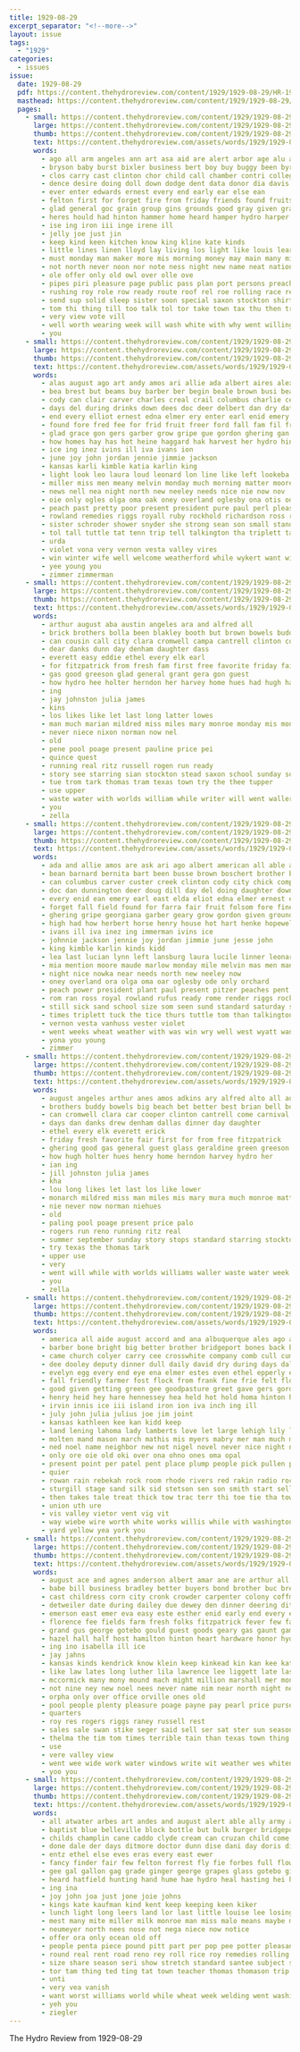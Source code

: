 ```yaml
---
title: 1929-08-29
excerpt_separator: "<!--more-->"
layout: issue
tags:
  - "1929"
categories:
  - issues
issue:
  date: 1929-08-29
  pdf: https://content.thehydroreview.com/content/1929/1929-08-29/HR-1929-08-29.pdf
  masthead: https://content.thehydroreview.com/content/1929/1929-08-29/masthead/HR-1929-08-29.jpg
  pages:
    - small: https://content.thehydroreview.com/content/1929/1929-08-29/small/HR-1929-08-29-01.jpg
      large: https://content.thehydroreview.com/content/1929/1929-08-29/large/HR-1929-08-29-01.jpg
      thumb: https://content.thehydroreview.com/content/1929/1929-08-29/thumbnails/HR-1929-08-29-01.jpg
      text: https://content.thehydroreview.com/assets/words/1929/1929-08-29/HR-1929-08-29-01.txt
      words:
        - ago all arm angeles ann art asa aid are alert arbor age alu and ake able american arthur august
        - bryson baby burst bixler business bert boy buy buggy been byron best body bassler boys blakley browne boucher brings blaze brothers bers bros but bein books bride bread bonds belleville bony bunyea ball bradley back bring bible born bodily
        - clos carry cast clinton chor child call chamber contri college car canyon cummins clyde carnival church came class come comes con cantrell city credit cash case christian cattle collier character crew cheer chau can company
        - dence desire doing doll down dodge dent data donor dia davis days dam dickens deal dollar dinner double din during dear done day
        - ever enter edwards ernest every end early ear else ean
        - felton first for forget fire from friday friends found fruits free far fort frank forty funny full fund floor fails fruit frost fata fair fast ford few
        - glad general goc grain group gins grounds good gray given gram grand gone graf guy going getting geary
        - heres hould had hinton hammer home heard hamper hydro harper hogue hank hair her health house harvest him hurt hether hubby held hung heep hands huge has
        - ise ing iron iii inge irene ill
        - jelly joe just jin
        - keep kind keen kitchen know king kline kate kinds
        - little lines linen lloyd lay living los light like louis learn leo life loss look late letter longest lere left last likely let line lucky large labo labor
        - must monday man maker more mis morning money may main many miracle master means men mosley made mon might ming much matter most miss monarch mules merle
        - not north never noon nor note ness night new name neat nation nails now neighbors names nash
        - ole offer only old owl over olle ove
        - pipes piri pleasure page public pass plan port persons preacher pulling plant pop pos pink pull pin person poe pea pany pas part peo pest per pool par people place proud park past
        - rushing roy role row ready route roof rel roe rolling race register rome ring red rolls ringling roll
        - send sup solid sleep sister soon special saxon stockton shirts seen self storie state sack see sites sais shakes show such she sunday sons shed sang saw stand sam sturdy save sale second ship stroke strong school september son secret street start sewer stall short say stores seri shows
        - tom thi thing till too talk tol tor take town tax thu then try taken ten texas team the table tenor them
        - very view vote vill
        - well worth wearing week will wash white with why went willing wallace walls warm want writer worlds welcome windows water world work win way working weeks west was wansley wish
        - you
    - small: https://content.thehydroreview.com/content/1929/1929-08-29/small/HR-1929-08-29-02.jpg
      large: https://content.thehydroreview.com/content/1929/1929-08-29/large/HR-1929-08-29-02.jpg
      thumb: https://content.thehydroreview.com/content/1929/1929-08-29/thumbnails/HR-1929-08-29-02.jpg
      text: https://content.thehydroreview.com/assets/words/1929/1929-08-29/HR-1929-08-29-02.txt
      words:
        - alas august ago art andy amos ari allie ada albert aires alexander all ave ask arizona are ane and acre ariz american
        - bea brest but beams buy barber ber begin beale brown busi beans bolas boys bernita bertha bean bridgeport been ben blum brother bird bill barnard burl better bring
        - cody can clair carver charles creal crail columbus charlie cecil chick carte canes cream chris child college chea cop cima chet car chase chiquita church clinton clarence company cattle creek carl canals city colorado
        - days del during drinks down dees doc deer delbert dan dry date dill dunnington doing dae dinner day daughters daughter
        - end every elliot ernest edna elmer ery enter earl enid emery elda
        - found fore fred fee for frid fruit freer ford fall fam fil friday from fountain fisher few field ferguson folsom fine fry fone flansburg fair fort frank
        - glad grace gon gers garber grow gripe gue gordon ghering gan given george geary guest guy grain good
        - how homes hay has hot heine haggard hak harvest her hydro hinton house horse hom holderman henry hor homa had hart hugh hume high hile harry heen held home holding hase
        - ice ing inez ivins ill iva ivans ion
        - june joy john jordan jennie jimmie jackson
        - kansas karli kimble katia karlin king
        - light look leo laura loud leonard lon line like left lookeba lou lora ler last lena little lowe les list lucian large lete lea
        - miller miss men meany melvin monday much morning matter moore mile mey mis mcalester mars mention manse marion myrl mattie more manning manda many made man marlow mary maude mas market mond
        - news nell nea night north new neeley needs nice nie now nov
        - oie only ogles olga oma oak oney overland oglesby ona otis ode ors
        - peach past pretty poor present president pure paul perl pleasant plant peaches pryor prier pitzer power pela pater per pene part pel
        - rowland remedies riggs royall ruby rockhold richardson ross ready reno ruth roads roy rush rufus raymond ran rae render rel rey ruhl
        - sister schroder shower snyder she strong sean son small standard sand seen soy spring state sus soon sill sick sun september sedan store sur sons smith station stella sharman sat seed sims still stockton school sell saturday sae see sylvester service sunday storm samuel set shepard
        - tol tall tuttle tat tenn trip tell talkington tha triplett takes tae times than thomason the tata tom tucker thomas try tennessee tant tor tice
        - urda
        - violet vona very vernon vesta valley vires
        - win winter wife well welcome weatherford while wykert want will with waters wheat weddle worley weather was wyatt write went weeks west week
        - yee young you
        - zimmer zimmerman
    - small: https://content.thehydroreview.com/content/1929/1929-08-29/small/HR-1929-08-29-03.jpg
      large: https://content.thehydroreview.com/content/1929/1929-08-29/large/HR-1929-08-29-03.jpg
      thumb: https://content.thehydroreview.com/content/1929/1929-08-29/thumbnails/HR-1929-08-29-03.jpg
      text: https://content.thehydroreview.com/assets/words/1929/1929-08-29/HR-1929-08-29-03.txt
      words:
        - arthur august aba austin angeles ara and alfred all
        - brick brothers bolla been blakley booth but brown bowels buddy better beach brian ball best
        - can cousin call city clara cromwell campa cantrell clinton come car cope came
        - dear danks dunn day denham daughter dass
        - everett easy eddie ethel every elk earl
        - for fitzpatrick from fresh fam first free favorite friday fair
        - gas good greeson glad general grant gera gon guest
        - how hydro hee holter herndon her harvey home hues had hugh hag
        - ing
        - jay johnston julia james
        - kins
        - los likes like let last long latter lowes
        - man much marian mildred miss miles mary monroe monday mis monarch matter
        - never niece nixon norman now nel
        - old
        - pene pool poage present pauline price pei
        - quince quest
        - running real ritz russell rogen run ready
        - story see starring sian stockton stead saxon school sunday sour store stops saturday soda secret summer short start standard september
        - tue trom tark thomas tram texas town try the thee tupper
        - use upper
        - waste water with worlds william while writer will went waller week walle
        - you
        - zella
    - small: https://content.thehydroreview.com/content/1929/1929-08-29/small/HR-1929-08-29-04.jpg
      large: https://content.thehydroreview.com/content/1929/1929-08-29/large/HR-1929-08-29-04.jpg
      thumb: https://content.thehydroreview.com/content/1929/1929-08-29/thumbnails/HR-1929-08-29-04.jpg
      text: https://content.thehydroreview.com/assets/words/1929/1929-08-29/HR-1929-08-29-04.txt
      words:
        - ada and allie amos are ask ari ago albert american all able august alexander arthur arizona ang ave acre andy
        - bean barnard bernita bart been busse brown boschert brother bill ben but better brought bertha bailey buy begin bird bare beans beams bring ber burl bridgeport began burg
        - can columbus carver custer creek clinton cody city chick company charlie college church camp clair chris caller colorado cai crail car cattle cecil come cream caddo chase clarence child carl cash charles
        - doc dan dunnington deer doug dill day del doing daughter down delbert daughters dry dall doane during ded della ditmore drinks dinner
        - every enid ean emery earl east elda eliot edna elmer ernest end
        - forget fall field found for farra fair fruit folsom fore fine frost friends ferguson fam from ford fred fort few fry fountain friday
        - ghering gripe georgiana garber geary grow gordon given ground grain good george guest glad guy gunter
        - high had how herbert horse henry house hot hart henke hopewell heen hume hold hay haggard heine her howe holderman homa him hinton hydro hope hugh homes has home harvest held hall
        - ivans ill iva inez ing immerman ivins ice
        - johnnie jackson jennie joy jordan jimmie june jesse john
        - king kimble karlin kinds kidd
        - lea last lucian lynn left lansburg laura lucile linner leonard lora lis large lookeba look lou ler line lon laughter little lois louis lee like lena louise light
        - mia mention moore maude marlow monday mile melvin mas men man miller miss more marion mary much many matter mcalester made manning mattie market mis
        - night nice nowka near needs north new neeley now
        - oney overland ora olga oma oar oglesby ode only orchard
        - peach power president plant paul present pitzer peaches pent part pryor pares philips pretty per past
        - rom ran ross royal rowland rufus ready rome render riggs rockhold richardson raymond rani roy remedies ruth ruby rush reno ruhl
        - still sick sand school size som seen sund standard saturday sims samuel sill sunday sons storm state station store september shower son ser smith small stella soon strong schroder seed sell soy sun sher sur sedan supply service see stockton shepard she say snyder sues sylvester sik
        - times triplett tuck the tice thurs tuttle tom than talkington tha takes trip tome try tor tell tucker thomas
        - vernon vesta vanhuss vester violet
        - went weeks wheat weather with was win wry well west wyatt want will wykert weatherford welcome while worley wife winter week write
        - yona you young
        - zimmer
    - small: https://content.thehydroreview.com/content/1929/1929-08-29/small/HR-1929-08-29-05.jpg
      large: https://content.thehydroreview.com/content/1929/1929-08-29/large/HR-1929-08-29-05.jpg
      thumb: https://content.thehydroreview.com/content/1929/1929-08-29/thumbnails/HR-1929-08-29-05.jpg
      text: https://content.thehydroreview.com/assets/words/1929/1929-08-29/HR-1929-08-29-05.txt
      words:
        - august angeles arthur anes amos adkins ary alfred alto all austin and
        - brothers buddy bowels big beach bet better best brian bell bottle buster blakley both brown but
        - can cromwell clara car cooper clinton cantrell come carnival came city cope
        - days dan danks drew denham dallas dinner day daughter
        - ethel every elk everett erick
        - friday fresh favorite fair first for from free fitzpatrick
        - ghering good gas general guest glass geraldine green greeson glad grant
        - how hugh holter hues henry home herndon harvey hydro her
        - ian ing
        - jill johnston julia james
        - kha
        - lou long likes let last los like lower
        - monarch mildred miss man miles mis mary mura much monroe matter monday
        - nie never now norman niehues
        - old
        - paling pool poage present price palo
        - rogers run reno running ritz real
        - summer september sunday story stops standard starring stockton school soda store see saxon short sour saturday stead secret
        - try texas the thomas tark
        - upper use
        - very
        - went will while with worlds williams waller waste water week was
        - you
        - zella
    - small: https://content.thehydroreview.com/content/1929/1929-08-29/small/HR-1929-08-29-06.jpg
      large: https://content.thehydroreview.com/content/1929/1929-08-29/large/HR-1929-08-29-06.jpg
      thumb: https://content.thehydroreview.com/content/1929/1929-08-29/thumbnails/HR-1929-08-29-06.jpg
      text: https://content.thehydroreview.com/assets/words/1929/1929-08-29/HR-1929-08-29-06.txt
      words:
        - america all aide august accord and ana albuquerque ales ago ard are assi arents airy ali april angel anda
        - barber bone bright big better brother bridgeport bones back billy bert but buris been browne bethel barre beach bar blue blum bird bet brought ben bros best began
        - came church colyer carry cee crosswhite company comb cull cummings chester carl cobb cake common charles coe creel charlie cream city cole chain can creed
        - dee dooley deputy dinner dull daily david dry during days dale drought doubt dunithan day dog dress drop does daughter
        - evelyn egg every end eye ena elmer estes even ethel epperly ean enter enid earl
        - fall friendly farmer fost flock from frank fine frie felt floyd for full flood fingers fair finger fash friesen foot famous felton first few fun fort friday
        - good given getting green gee goodpasture greet gave gers gordon gregg going grand garvey glad george
        - henry heid hey hare hennessey hea held hot hold homa hinton hen home has hard head high had hydro hens hool how him half her hundred
        - irvin innis ice iii island iron ion iva inch ing ill
        - july john julia julius joe jim joint
        - kansas kathleen kee kan kidd keep
        - land lening lahoma lady lamberts love let large lehigh lily los lava less layer little lodge look left lake lor leghorn low lane last
        - molten mand mason march mathis mis myers mabry mer man much may miller more mcpherson meas mckee morning morgan muslin men made many mexico mary mon moon monday must miss ming mash
        - ned noel name neighbor new not nigel novel never nice night nak now
        - only ore oie old oki over ona ohno ones oma opal
        - present point per patel pent place plump people pick pullen pins poor perry poage pete part pro pompeii park patricia past
        - quier
        - rowan rain rebekah rock room rhode rivers red rakin radio rockhold roy ream read roman raph running role rear
        - sturgill stage sand silk sid stetson sen son smith start sell special store small shows speck stove sin stores sas simpson second sun september side short sayre simple said show shower staples sunday seems stange student scott saturday see school send state summer square she sister
        - then takes tale treat thick tow trac terr thi toe tie tha town thien than them tam the
        - union uth ure
        - vis valley vietor vent vig vit
        - way wiebe wire worth white works willis while with washington willoughby week went wide work wears weather weatherford welcome will was wood working wen well west weeks wil
        - yard yellow yea york you
    - small: https://content.thehydroreview.com/content/1929/1929-08-29/small/HR-1929-08-29-07.jpg
      large: https://content.thehydroreview.com/content/1929/1929-08-29/large/HR-1929-08-29-07.jpg
      thumb: https://content.thehydroreview.com/content/1929/1929-08-29/thumbnails/HR-1929-08-29-07.jpg
      text: https://content.thehydroreview.com/assets/words/1929/1929-08-29/HR-1929-08-29-07.txt
      words:
        - august ace and agnes anderson albert amar ane are arthur all
        - babe bill business bradley better buyers bond brother buc bread buy bessie blaine beaver but book bigger best ball big back brown binder bue
        - cast childress corn city cronk crowder carpenter colony coffman charles colorado comes corrine church cael cecil col calvin caddo cordell claunch clancy come cure county chau chris chas cee cry
        - detweiler date during dailey due dewey den dinner deering ditmore dim daughters dungan day davina daughter davis
        - emerson east emer eva easy este esther enid early end every everett ewy
        - florence fee fields farm fresh folks fitzpatrick fever few fair friends fer ferguson friday friend for from forget ford fake found
        - grand gus george gotebo gould guest goods geary gas gaunt game
        - hazel hall half host hamilton hinton heart hardware honor hydro henry harper held herman him handle had head her henke haag has home
        - ing ino isabella ill ice
        - jay jahns
        - kansas kinds kendrick know klein keep kinkead kin kan kee katie king
        - like law lates long luther lila lawrence lee liggett late las left labor lyde look let large loy leon lunch
        - mccormick many mony mound mach might million marshall mer monday morning mary merrifield made minerva must mis maude mil magnolia moons miss mon missouri meek may milton meal mountain
        - not nine ney new noel nees never name nim near north night need
        - orpha only over office orville ones old
        - pool people plenty pleasure poage payne pay pearl price purse part place pop pee pete
        - quarters
        - roy res rogers riggs raney russell rest
        - sales sale swan stike seger said sell ser sat ster sun season stock show set station swim shy summer service see sorrows still supper son scot school spies sin sunday soda supply syeda suter saturday she
        - thelma the tim tom times terrible tain than texas town thing ton trip try
        - use
        - vere valley view
        - went wee wide work water windows write wit weather wes whitenton week will wells weeks weatherford welcome with well watch works while why wife was worlds
        - yoo you
    - small: https://content.thehydroreview.com/content/1929/1929-08-29/small/HR-1929-08-29-08.jpg
      large: https://content.thehydroreview.com/content/1929/1929-08-29/large/HR-1929-08-29-08.jpg
      thumb: https://content.thehydroreview.com/content/1929/1929-08-29/thumbnails/HR-1929-08-29-08.jpg
      text: https://content.thehydroreview.com/assets/words/1929/1929-08-29/HR-1929-08-29-08.txt
      words:
        - all atwater arbes art andes and august alert able ally army are ane ast axe ani ake acres africa albu alvare ago
        - baptist blue belleville block bottle but bulk burger bridgeport belong box beans bert buy bottom been badger braly best bills bill boy bethel bunyea big brothers black
        - childs champlin cane caddo clyde cream can cruzan child come church colebank city chas corner cal chap condi call care case counter collier cates coffee county cost childre clare corn
        - done dale der days ditmore doctor dunn dise dani day doris dinner director
        - entz ethel else eves eras every east ewer
        - fancy finder fair few felton forrest fly fie forbes full flow friday flies fresh for filling fam fine from front fies farm frank fee first
        - gee gal gallon gag grade ginger george grapes glass gotebo gin gam green gordon glad gene general griffin good guest
        - heard hatfield hunting hand hume hae hydro heal hasting hei had hoa herndon honor health how home has hot house hood heine hour
        - ing ina
        - joy john joa just jone joie johns
        - kings kate kaufman kind kent keep keeping keen kiker
        - lunch light long leers land lor last little louise lee losing left life line lister
        - mest many mite miller milk monroe man miss malo means maybe melvin money men more mito moray ming may monday meals most made
        - neumeyer north nees nose not nega niece now notice
        - offer ora only ocean old off
        - people penta piece pound pitt part per pop pee potter pleasant pint person phy page present pork pope pounds pester pauline place pair paar pool
        - round real rent road reno rey roll rice roy remedies rolling ruhl rox red regular ridge rose renew reading
        - size share season seri show stretch standard santee subject special see simmons sather sur summer store sey sodders service snyders san saris save seme scale set swim stock salt station shropshire sugar she speedy stamps say soe school shirley sleep south sun soso second stemper style son sunday sale
        - tor tam thing ted ting tat town teacher thomas thomason trip them than tock the teh train too taken tatum tell
        - unti
        - very vea vanish
        - want worst williams world while wheat week welding went washita will way wil winter watch with weeks waller west won warde wile weatherford was work william win wheeler working ward
        - yeh you
        - ziegler
---
```


The Hydro Review from 1929-08-29

<!--more-->

